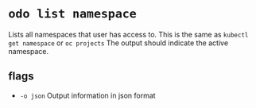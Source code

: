 
# `odo list namespace`
Lists all namespaces that user has access to.
This is the same as `kubectl get namespace` or `oc projects`
The output should indicate the active namespace.

## flags
- `-o json` Output information in json format

